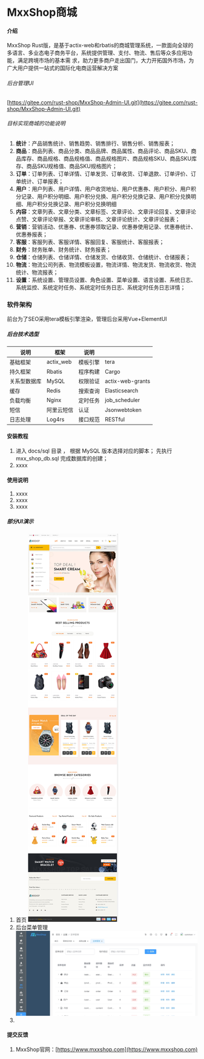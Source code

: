 # MxxShop商城

#### 介绍
MxxShop Rust版，是基于actix-web和rbatis的商城管理系统，一款面向全球的多语言、多业态电子商务平台，系统提供管理、支付、物流、售后等众多应用功能，满足跨境市场的基本需 求，助力更多商户走出国门，大力开拓国外市场，为广大用户提供一站式的国际化电商运营解决方案

###### 后台管理UI
[https://gitee.com/rust-shop/MxxShop-Admin-UI.git](https://gitee.com/rust-shop/MxxShop-Admin-UI.git) 

###### 目标实现商城的功能说明
1. **统计**：产品销售统计、销售趋势、销售排行、销售分析、销售报表；
2. **商品**：商品列表、商品分类、商品品牌、商品属性、商品评论、商品SKU、商品库存、商品规格、商品规格值、商品规格图片、商品规格SKU、商品SKU库存、商品SKU规格值、商品SKU规格图片；
3. **订单**：订单列表、订单详情、订单发货、订单收货、订单退款、订单评价、订单统计、订单报表；
4. **用户**：用户列表、用户详情、用户收货地址、用户优惠券、用户积分、用户积分记录、用户积分明细、用户积分兑换、用户积分兑换记录、用户积分兑换明细、用户积分兑换记录、用户积分兑换明细
5. **内容**：文章列表、文章分类、文章标签、文章评论、文章评论回复、文章评论点赞、文章评论举报、文章评论审核、文章评论统计、文章评论报表；
6. **营销**：营销活动、优惠券、优惠券领取记录、优惠券使用记录、优惠券统计、优惠券报表；
7. **客服**：客服列表、客服详情、客服回复、客服统计、客服报表；
8. **财务**：财务账单、财务统计、财务报表；
9. **仓储**：仓储列表、仓储详情、仓储发货、仓储收货、仓储统计、仓储报表；
10. **物流**：物流公司列表、物流模板设置，物流详情、物流发货、物流收货、物流统计、物流报表；
11. **设置**：系统设置、管理员设置、角色设置、菜单设置、语言设置、系统日志、系统监控、系统定时任务、系统定时任务日志、系统定时任务日志详情；

### 软件架构
前台为了SEO采用tera模板引擎渲染，管理后台采用Vue+ElementUI

##### 后台技术选型

| 说明      | 框架        | 说明   |                  |
|---------|-----------|------|------------------|
| 基础框架    | actix_web | 模板引擎 | tera             |
| 持久框架    | Rbatis    | 程序构建 | Cargo            |
| 关系型数据库  | MySQL     | 权限验证 | actix-web-grants | 
| 缓存      | Redis     | 搜索查询 | Elasticsearch    |
| 负载均衡    | Nginx     | 定时任务 | job_scheduler    |
| 短信      | 阿里云短信     | 认证   | Jsonwebtoken     |
| 日志处理    | Log4rs    | 接口规范 | RESTful          |


#### 安装教程

1.  进入 docs/sql 目录 ， 根据 MySQL 版本选择对应的脚本；
先执行 mxx_shop_db.sql 完成数据库的创建；
2.  xxxx

#### 使用说明

1.  xxxx
2.  xxxx
3.  xxxx

##### 部分UI演示
1. 首页
![](/docs/img/index.jpg)
2. 后台菜单管理
![](/docs/img/menus.jpg)
3. 


#### 提交反馈

1. MxxShop官网：[https://www.mxxshop.com](https://www.mxxshop.com)


